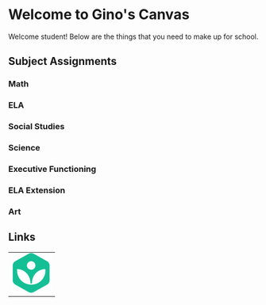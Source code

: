 # Welcome to Gino's Canvas #

Welcome student! Below are the things that you need to make up for school. 

## Subject Assignments

### Math



### ELA



### Social Studies



### Science



### Executive Functioning



### ELA Extension



### Art



## Links 

<table style="border: none">
<tr>
    <td>
        <a href="https://www.khanacademy.org/math/get-ready-for-7th-grade"><img src="/Assets/Canvas/Images/khan.svg" alt="" /></a>
    </td>
</tr>
</table>